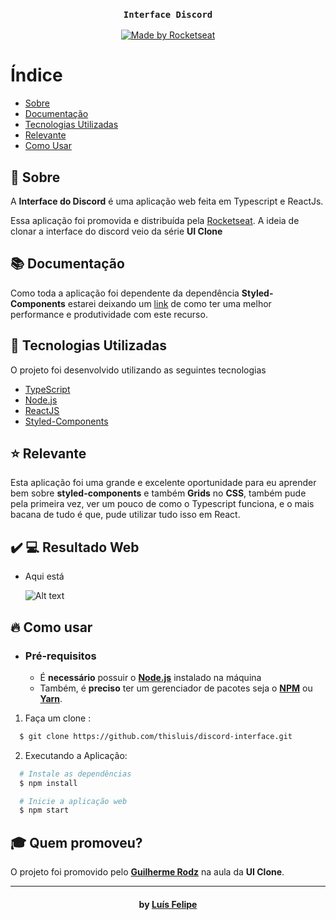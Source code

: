 <h3 align="center">

    Interface Discord
    
</h3>

<p align="center">
  <a href="https://rocketseat.com.br">
    <img alt="Made by Rocketseat" src="https://img.shields.io/badge/made%20by-Rocketseat-%237519C1">
  </a>

# Índice

- [Sobre](#sobre)
- [Documentação](#documentacao)
- [Tecnologias Utilizadas](#tecnologias-utilizadas)
- [Relevante](#relevante)
- [Como Usar](#como-usar)

<a id="sobre"></a>

## :bookmark: Sobre

A <strong>Interface do Discord</strong> é uma aplicação web feita em Typescript e ReactJs.

Essa aplicação foi promovida e distribuída pela [Rocketseat](https://rocketseat.com.br/). A ideia de clonar a interface do discord veio da série <strong>UI Clone</strong>

<a id="documentacao"></a>

## :books: Documentação

Como toda a aplicação foi dependente da dependência **Styled-Components** estarei deixando um [link](https://medium.com/nossa-coletividad/styled-components-padr%C3%B5es-em-produ%C3%A7%C3%A3o-4958e91d4d92#:~:text=Essa%20%C3%A9%20uma%20das%20caracter%C3%ADsticas,ele%2C%20n%C3%A3o%20apenas%20elementos%20DOM.)
 de como ter uma melhor performance e produtividade com este recurso.

<a id="tecnologias-utilizadas"></a>

## :rocket: Tecnologias Utilizadas

O projeto foi desenvolvido utilizando as seguintes tecnologias

- [TypeScript](https://www.typescriptlang.org/)
- [Node.js](https://nodejs.org/en/)
- [ReactJS](https://reactjs.org/)
- [Styled-Components](https://styled-components.com/docs)

## :star: Relevante
Esta aplicação foi uma grande e excelente oportunidade para eu aprender bem sobre **styled-components** e também **Grids** no **CSS**, também pude pela primeira vez, ver um pouco de como o Typescript funciona, e o mais bacana de tudo é que, pude utilizar tudo isso em React.

## :heavy_check_mark: :computer: Resultado Web

- Aqui está

    ![Alt text](https://pbs.twimg.com/media/EazR6hiXkAIEAOR?format=jpg&name=large "Optional title")


<a id="como-usar"></a>

## :fire: Como usar

- ### **Pré-requisitos**

  - É **necessário** possuir o **[Node.js](https://nodejs.org/en/)** instalado na máquina
  - Também, é **preciso** ter um gerenciador de pacotes seja o **[NPM](https://www.npmjs.com/)** ou **[Yarn](https://yarnpkg.com/)**.

1. Faça um clone :

```sh
  $ git clone https://github.com/thisluis/discord-interface.git
```

2. Executando a Aplicação:

```sh
  # Instale as dependências
  $ npm install

  # Inicie a aplicação web
  $ npm start
```

## :mortar_board: Quem promoveu?

O projeto foi promovido pelo **[Guilherme Rodz](https://guilhermerodz.me/)** na aula da **UI Clone**.

---

<h4 align="center">
     by <a href="https://www.linkedin.com/in/lu%C3%ADs-felipe-28361a1a8/" target="_blank">Luís Felipe</a>
</h4>
